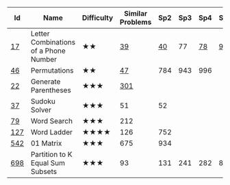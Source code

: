 
Id |	Name	| Difficulty |	Similar Problems	|	Sp2    |   Sp3  |  Sp4  |   Sp5 |Sp6 |					Comments
--- |  ---  |     ---    |       ---          | --- | --- | ---| ---|---| ---
[17](https://leetcode.com/problems/letter-combinations-of-a-phone-number/)	|Letter Combinations of a Phone Number|	★★|	[39](https://leetcode.com/problems/combination-sum/)|	[40](https://leetcode.com/problems/combination-sum-ii/)	|77|	[78](https://leetcode.com/problems/subsets/)|[90](https://leetcode.com/problems/subsets-ii/)|216	|	Combination
[46](https://leetcode.com/problems/permutations/)	| Permutations	| ★★| 	[47](https://leetcode.com/problems/permutations-ii/)	| 784| 	943	| 996		| ||		Permutation
[22](https://leetcode.com/problems/generate-parentheses/)	|Generate Parentheses	|★★★	|[301](https://leetcode.com/problems/remove-invalid-parentheses/)	| | ||||						DFS
[37](https://leetcode.com/problems/sudoku-solver/)	|Sudoku Solver	|★★★	|51	|52		| ||||				DFS
[79](https://leetcode.com/problems/word-search/)	|Word Search	|★★★	|212		||||||					DFS
[127](https://leetcode.com/problems/word-ladder/)	|Word Ladder|	★★★★|	126	|752	|||||					BFS
[542](https://leetcode.com/problems/01-matrix/)|	01 Matrix	|★★★|	675|	934	|||||					BFS
[698](https://leetcode.com/problems/partition-to-k-equal-sum-subsets/)	|Partition to K Equal Sum Subsets|	★★★	|93	|131	|241	|282|	842		||	Partition
